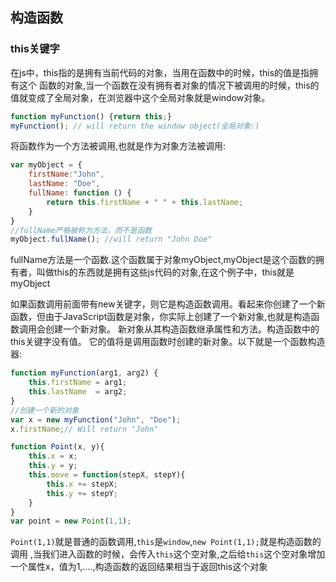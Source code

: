 ## 构造函数

### this关键字

在js中，this指的是拥有当前代码的对象，当用在函数中的时候，this的值是指拥有这个
函数的对象,当一个函数在没有拥有者对象的情况下被调用的时候，this的值就变成了全局对象，在浏览器中这个全局对象就是window对象。

```javascript
function myFunction() {return this;}
myFunction(); // will return the window object(全局对象:)
```

将函数作为一个方法被调用,也就是作为对象方法被调用:

```javascript
var myObject = {
    firstName:"John",
    lastName: "Doe",
    fullName: function () {
        return this.firstName + " " + this.lastName;
    }
}
//fullName严格被称为方法，而不是函数
myObject.fullName(); //will return "John Doe"
```

fullName方法是一个函数.这个函数属于对象myObject,myObject是这个函数的拥有者，叫做this的东西就是拥有这些js代码的对象,在这个例子中，this就是myObject

如果函数调用前面带有new关键字，则它是构造函数调用。看起来你创建了一个新函数，但由于JavaScript函数是对象，你实际上创建了一个新对象,也就是构造函数调用会创建一个新对象。 新对象从其构造函数继承属性和方法。构造函数中的this关键字没有值。
它的值将是调用函数时创建的新对象。以下就是一个函数构造器:

```javascript
function myFunction(arg1, arg2) {
    this.firstName = arg1;
    this.lastName  = arg2;
}
//创建一个新的对象
var x = new myFunction("John", "Doe");
x.firstName;// Will return "John"

function Point(x, y){
    this.x = x;
    this.y = y;
    this.move = function(stepX, stepY){
        this.x += stepX;
        this.y += stepY;
    }
}
var point = new Point(1,1);
```

`Point(1,1)`就是普通的函数调用,`this`是`window`,`new Point(1,1);`就是构造函数的调用
,当我们进入函数的时候，会传入`this`这个空对象,之后给`this`这个空对象增加一个属性x，值为1,....,构造函数的返回结果相当于返回this这个对象
